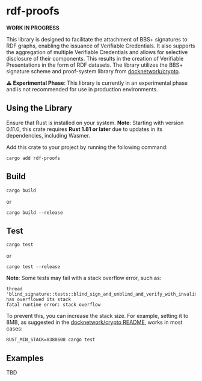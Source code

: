 # rdf-proofs

**WORK IN PROGRESS**

This library is designed to facilitate the attachment of BBS+ signatures to RDF graphs, enabling the issuance of Verifiable Credentials.
It also supports the aggregation of multiple Verifiable Credentials and allows for selective disclosure of their components.
This results in the creation of Verifiable Presentations in the form of RDF datasets.
The library utilizes the BBS+ signature scheme and proof-system library from [docknetwork/crypto](https://github.com/docknetwork/crypto).

**⚠️ Experimental Phase**: This library is currently in an experimental phase and is not recommended for use in production environments.

## Using the Library

Ensure that Rust is installed on your system.
**Note**: Starting with version 0.11.0, this crate requires **Rust 1.81 or later** due to updates in its dependencies, including Wasmer.

Add this crate to your project by running the following command:

```shell
cargo add rdf-proofs
```

## Build

```shell
cargo build
```

or

```shell
cargo build --release
```

## Test

```shell
cargo test
```

or
```shell
cargo test --release
```

**Note**: Some tests may fail with a stack overflow error, such as:

```
thread 'blind_signature::tests::blind_sign_and_unblind_and_verify_with_invalid_secret_failure' has overflowed its stack
fatal runtime error: stack overflow
```

To prevent this, you can increase the stack size. For example, setting it to 8MB, as suggested in the [docknetwork/crypto README](https://github.com/docknetwork/crypto#test), works in most cases:

```shell
RUST_MIN_STACK=8388608 cargo test
```

## Examples

TBD
